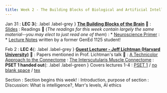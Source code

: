 ```yaml
---
title: Week 2 - The Building Blocks of Biological and Artificial Intelligence 
---
```


Jan 31
: **LEC 3**{: .label .label-grey } **[The Building Blocks of the Brain](https://harvard.hosted.panopto.com/Panopto/Pages/Viewer.aspx?id=c848ec80-bb66-4e3a-8ca6-ae2b01612322)** 🎥
    : [Slides](https://canvas.harvard.edu/files/14254526/download?download_frd=1)
: Readings 📖  (_The readings for this week contain largely the same material--you may elect to just read one of them_)
: * [Neuroscience Primer](https://canvas.harvard.edu/files/14251618/download?download_frd=1)
: * [Lecture Notes](https://canvas.harvard.edu/files/14251627/download?download_frd=1) written by a former GenEd 1125 student!

Feb 2
:  **LEC 4**{: .label .label-grey } **[Guest Lecturer - Jeff Lichtman (Harvard University)](https://harvard.hosted.panopto.com/Panopto/Pages/Viewer.aspx?id=c985f118-1a40-4f56-a6cc-ae2b0161236b)** 🎥
: Papers mentioned in Prof. Lichtman's talk 📄
: [A Technicolor Approach to the Connectome](https://canvas.harvard.edu/files/14287742/download?download_frd=1)
: [The Interscutularis Muscle Connectome](https://canvas.harvard.edu/files/14287744/download?download_frd=1)
:  **PSET 1 handed out**{: .label .label-green } Covers lectures 1-4
    : [PSET 1](https://canvas.harvard.edu/files/14275242/download?download_frd=1) / [no blank space](https://canvas.harvard.edu/files/14275241/download?download_frd=1) / [tex](https://canvas.harvard.edu/files/14277037/download?download_frd=1)

Section
: Section begins this week!
: Introduction, purpose of section
: Discussion: What is intelligence?, Marr's levels, AI ethics 
